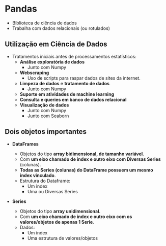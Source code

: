 # Pandas
- Biblioteca de ciência de dados
- Trabalha com dados relacionais (ou rotulados)

## Utilização em Ciência de Dados
- Tratamentos iniciais antes de processamentos estatísticos:
    - **Análise exploratória de dados**
        - Junto com Numpy
    - **Webscraping**
        - Uso de scripts para raspar dados de sites da internet.
    - **Limpeza de dados** e **tratamento de dados**
        - Junto com Numpy
    - **Suporte em atividades de machine learning**
    - **Consulta e queries em banco de dados relacional**
    - **Visualização de dados**
        - Junto com Numpy
        - Junto com Seaborn

## Dois objetos importantes

- **DataFrames**
    - Objetos do tipo **array bidimensional, de tamanho variável**.
    - Com **um eixo chamado de index e outro eixo com Diversas Series** (colunas).
    - **Todas as Series (colunas) do DataFrame possuem um mesmo index vinculado**.
    - Estrutura do Dataframe:
        - Um index
        - Uma ou Diversas Series

- **Series**
    - Objetos do tipo **array unidimensional**.
    - Com **um eixo chamado de index e outro eixo com os valores/objetos de apenas 1 Serie**.
    - Dados:
        - Um index
        - Uma estrutura de valores/objetos
